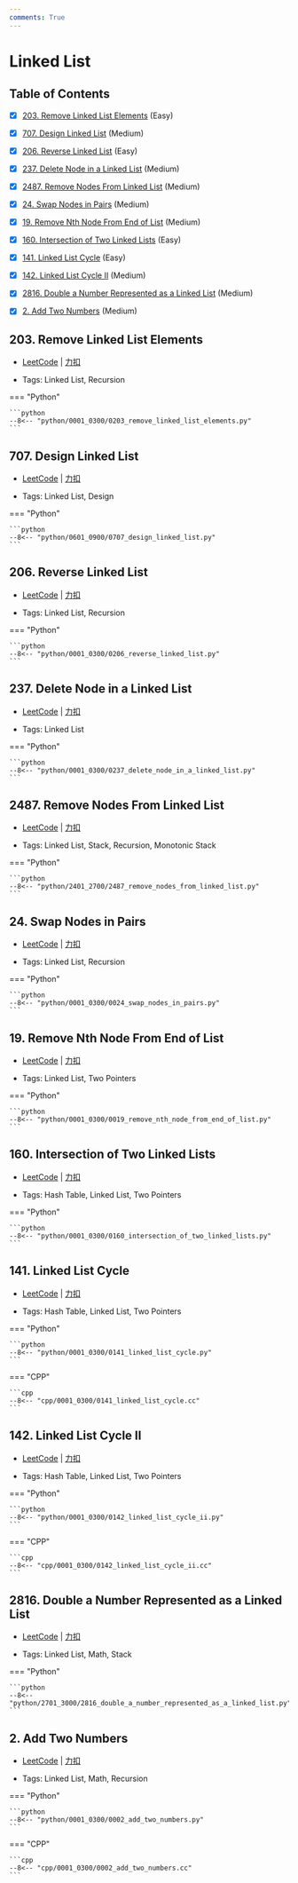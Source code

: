 ```yaml
---
comments: True
---
```


# Linked List

## Table of Contents

- [x] [203. Remove Linked List Elements](#203-remove-linked-list-elements) (Easy)
- [x] [707. Design Linked List](#707-design-linked-list) (Medium)
- [x] [206. Reverse Linked List](#206-reverse-linked-list) (Easy)
- [x] [237. Delete Node in a Linked List](#237-delete-node-in-a-linked-list) (Medium)
- [x] [2487. Remove Nodes From Linked List](#2487-remove-nodes-from-linked-list) (Medium)
- [x] [24. Swap Nodes in Pairs](#24-swap-nodes-in-pairs) (Medium)
- [x] [19. Remove Nth Node From End of List](#19-remove-nth-node-from-end-of-list) (Medium)
- [x] [160. Intersection of Two Linked Lists](#160-intersection-of-two-linked-lists) (Easy)
- [x] [141. Linked List Cycle](#141-linked-list-cycle) (Easy)
- [x] [142. Linked List Cycle II](#142-linked-list-cycle-ii) (Medium)
- [x] [2816. Double a Number Represented as a Linked List](#2816-double-a-number-represented-as-a-linked-list) (Medium)
- [x] [2. Add Two Numbers](#2-add-two-numbers) (Medium)


## 203. Remove Linked List Elements

-    [LeetCode](https://leetcode.com/problems/remove-linked-list-elements/) | [力扣](https://leetcode.cn/problems/remove-linked-list-elements/)

-   Tags: Linked List, Recursion

=== "Python"

    ```python
    --8<-- "python/0001_0300/0203_remove_linked_list_elements.py"
    ```



## 707. Design Linked List

-    [LeetCode](https://leetcode.com/problems/design-linked-list/) | [力扣](https://leetcode.cn/problems/design-linked-list/)

-   Tags: Linked List, Design

=== "Python"

    ```python
    --8<-- "python/0601_0900/0707_design_linked_list.py"
    ```



## 206. Reverse Linked List

-    [LeetCode](https://leetcode.com/problems/reverse-linked-list/) | [力扣](https://leetcode.cn/problems/reverse-linked-list/)

-   Tags: Linked List, Recursion

=== "Python"

    ```python
    --8<-- "python/0001_0300/0206_reverse_linked_list.py"
    ```



## 237. Delete Node in a Linked List

-    [LeetCode](https://leetcode.com/problems/delete-node-in-a-linked-list/) | [力扣](https://leetcode.cn/problems/delete-node-in-a-linked-list/)

-   Tags: Linked List

=== "Python"

    ```python
    --8<-- "python/0001_0300/0237_delete_node_in_a_linked_list.py"
    ```



## 2487. Remove Nodes From Linked List

-    [LeetCode](https://leetcode.com/problems/remove-nodes-from-linked-list/) | [力扣](https://leetcode.cn/problems/remove-nodes-from-linked-list/)

-   Tags: Linked List, Stack, Recursion, Monotonic Stack

=== "Python"

    ```python
    --8<-- "python/2401_2700/2487_remove_nodes_from_linked_list.py"
    ```



## 24. Swap Nodes in Pairs

-    [LeetCode](https://leetcode.com/problems/swap-nodes-in-pairs/) | [力扣](https://leetcode.cn/problems/swap-nodes-in-pairs/)

-   Tags: Linked List, Recursion

=== "Python"

    ```python
    --8<-- "python/0001_0300/0024_swap_nodes_in_pairs.py"
    ```



## 19. Remove Nth Node From End of List

-    [LeetCode](https://leetcode.com/problems/remove-nth-node-from-end-of-list/) | [力扣](https://leetcode.cn/problems/remove-nth-node-from-end-of-list/)

-   Tags: Linked List, Two Pointers

=== "Python"

    ```python
    --8<-- "python/0001_0300/0019_remove_nth_node_from_end_of_list.py"
    ```



## 160. Intersection of Two Linked Lists

-    [LeetCode](https://leetcode.com/problems/intersection-of-two-linked-lists/) | [力扣](https://leetcode.cn/problems/intersection-of-two-linked-lists/)

-   Tags: Hash Table, Linked List, Two Pointers

=== "Python"

    ```python
    --8<-- "python/0001_0300/0160_intersection_of_two_linked_lists.py"
    ```



## 141. Linked List Cycle

-    [LeetCode](https://leetcode.com/problems/linked-list-cycle/) | [力扣](https://leetcode.cn/problems/linked-list-cycle/)

-   Tags: Hash Table, Linked List, Two Pointers

=== "Python"

    ```python
    --8<-- "python/0001_0300/0141_linked_list_cycle.py"
    ```

=== "CPP"

    ```cpp
    --8<-- "cpp/0001_0300/0141_linked_list_cycle.cc"
    ```



## 142. Linked List Cycle II

-    [LeetCode](https://leetcode.com/problems/linked-list-cycle-ii/) | [力扣](https://leetcode.cn/problems/linked-list-cycle-ii/)

-   Tags: Hash Table, Linked List, Two Pointers

=== "Python"

    ```python
    --8<-- "python/0001_0300/0142_linked_list_cycle_ii.py"
    ```

=== "CPP"

    ```cpp
    --8<-- "cpp/0001_0300/0142_linked_list_cycle_ii.cc"
    ```



## 2816. Double a Number Represented as a Linked List

-    [LeetCode](https://leetcode.com/problems/double-a-number-represented-as-a-linked-list/) | [力扣](https://leetcode.cn/problems/double-a-number-represented-as-a-linked-list/)

-   Tags: Linked List, Math, Stack

=== "Python"

    ```python
    --8<-- "python/2701_3000/2816_double_a_number_represented_as_a_linked_list.py"
    ```



## 2. Add Two Numbers

-    [LeetCode](https://leetcode.com/problems/add-two-numbers/) | [力扣](https://leetcode.cn/problems/add-two-numbers/)

-   Tags: Linked List, Math, Recursion

=== "Python"

    ```python
    --8<-- "python/0001_0300/0002_add_two_numbers.py"
    ```

=== "CPP"

    ```cpp
    --8<-- "cpp/0001_0300/0002_add_two_numbers.cc"
    ```




